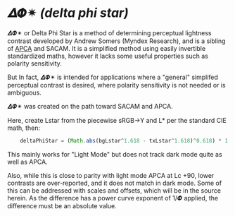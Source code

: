 # 𝜟𝜱✴︎ _(delta phi star)_
𝜟𝜱✴︎ or Delta Phi Star is a method of determining perceptual lightness contrast developed by Andrew Somers (Myndex Research), and is a sibling of [APCA](https://github.com/Myndex/SAPC-APCA) and SACAM. It is a simplified method using easily invertible standardized maths, however it lacks some useful properties such as polarity sensitivity.

But In fact, 𝜟𝜱✴︎ is intended for applications where a "general" simplifed perceptual contrast is desired, where polarity sensitivity is not needed or is ambiguous.

𝜟𝜱✴︎ was created on the path toward SACAM and APCA.

Here, create Lstar from the piecewise sRGB->Y and L* per the standard CIE math, then:

```js
    deltaPhiStar = (Math.abs(bgLstar^1.618 - txLstar^1.618)^0.618) * 1.3333 - 0.3333 ;
```

This mainly works for "Light Mode" but does not track dark mode quite as well as APCA.

Also, while this is close to parity with light mode APCA at Lc +90, lower contrasts are over-reported, and it does not match in dark mode. Some of this can be addressed with scales and offsets, which will be in the source herein. As the difference has a power curve exponent of 1/𝜱 applied, the difference must be an absolute value. 

